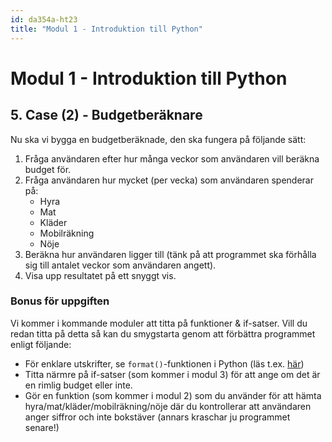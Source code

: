 ```yaml
---
id: da354a-ht23
title: "Modul 1 - Introduktion till Python"
---
```


# Modul 1 - Introduktion till Python

## 5. Case (2) - Budgetberäknare

Nu ska vi bygga en budgetberäknade, den ska fungera på följande sätt:

1. Fråga användaren efter hur många veckor som användaren vill beräkna budget för.
2. Fråga användaren hur mycket (per vecka) som användaren spenderar på:
	- Hyra
	- Mat
	- Kläder
	- Mobilräkning
	- Nöje
3. Beräkna hur användaren ligger till (tänk på att programmet ska förhålla sig till antalet veckor som användaren angett).
4. Visa upp resultatet på ett snyggt vis.

### Bonus för uppgiften

Vi kommer i kommande moduler att titta på funktioner & if-satser. Vill du redan titta på detta så kan du smygstarta genom att förbättra programmet enligt följande:

- För enklare utskrifter, se `format()`-funktionen i Python (läs t.ex. [här](https://www.geeksforgeeks.org/python-format-function/)) 
- Titta närmre på if-satser (som kommer i modul 3) för att ange om det är en rimlig budget eller inte.
- Gör en funktion (som kommer i modul 2) som du använder för att hämta hyra/mat/kläder/mobilräkning/nöje där du kontrollerar att användaren anger siffror och inte bokstäver (annars kraschar ju programmet senare!)

